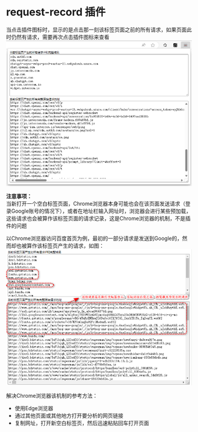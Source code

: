 # request-record 插件
当点击插件图标时，显示的是点击那一刻该标签页面之前的所有请求，如果页面此时仍然有请求，需要再次点击插件图标来查看  
![](./images/46ebe052b36cd612ca9b61b62cbb8d40_MD5.png)  

**注意事项：**  
当新打开一个空白标签页面，Chrome浏览器本身可能也会在该页面发送请求（登录Google账号的情况下），或者在地址栏输入网址时，浏览器会进行某些预加载，这些请求也会被算作该标签页面的请求记录，这是Chrome浏览器的机制，不是插件的问题  

以Chrome浏览器访问百度首页为例，最初的一部分请求是发送到Google的，然而却也被算作该标签页产生的请求，如图：  
![](./images/8f7c732ab92295a0497c9b89f6230159_MD5.png)  

解决Chrome浏览器该机制的参考方法：
- 使用Edge浏览器
- 通过其他页面或其他地方打开要分析的网页链接
- 复制网址，打开新空白标签页，然后迅速粘贴回车打开页面

